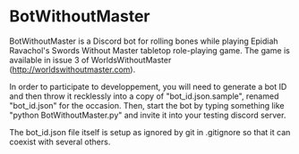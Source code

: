 # BotWithoutMaster

BotWithoutMaster is a Discord bot for rolling bones while playing Epidiah Ravachol's Swords Without Master tabletop role-playing game. The game is available in issue 3 of WorldsWithoutMaster (http://worldswithoutmaster.com).

In order to participate to developpement, you will need to generate a bot ID and then throw it recklessly into a copy of "bot_id.json.sample", renamed "bot_id.json" for the occasion. Then, start the bot by typing something like "python BotWithoutMaster.py" and invite it into your testing discord server.

The bot_id.json file itself is setup as ignored by git in .gitignore so that it can coexist with several others.